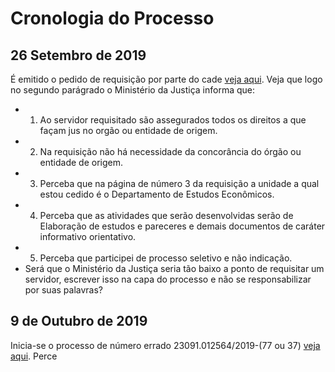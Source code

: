 # Cronologia do Processo


## 26 Setembro de 2019
É emitido o pedido de requisição por parte do cade [veja aqui](https://github.com/zegildo/processo_ufersa/blob/master/26-Setembro-2019-Requisicao/Oficio%20-%20requisic%CC%A7a%CC%83o%20CADE.pdf). Veja que logo no segundo parágrado o Ministério da Justiça informa que: 
- 1) Ao servidor requisitado são assegurados todos os direitos a que façam jus no orgão ou entidade de origem. 
- 2) Na requisição não há necessidade da concorância do órgão ou entidade de origem. 
- 3) Perceba que na página de número 3 da requisição a unidade a qual estou cedido é o Departamento de Estudos Econômicos. 
- 4) Perceba que as atividades que serão desenvolvidas serão de Elaboração de estudos e pareceres e demais documentos de caráter informativo orientativo.
- 5) Perceba que participei de processo seletivo e não indicação.
- Será que o Ministério da Justiça seria tão baixo a ponto de requisitar um servidor, escrever isso na capa do processo e não se responsabilizar por suas palavras?

## 9 de Outubro de 2019
Inicia-se o processo de número errado 23091.012564/2019-(77 ou 37) [veja aqui](https://github.com/zegildo/processo_ufersa/blob/master/9-Outubro-2019-Processo/PROC%20ADM%20JOS%C3%89%20GILDO.%20REQUISI%C3%87%C3%83O.%20CADE.pdf). Perce



